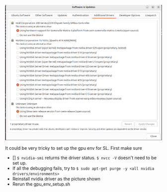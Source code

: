 ![Screenshot from 2023-01-31 14-02-44.png](..%2F..%2F..%2Fassets%2FScreenshot%20from%202023-01-31%2014-02-44.png)

It could be very tricky to set up the gpu env for SL. 
First make sure 
- [] `$ nvidia-smi` returns the driver status. `$ nvcc -V` doesn't need to be set up. 
- If all the debugging fails, try to `$ sudo apt-get purge -y <all nvidia drivers/environments>`
- Reinstall nvidia driver as the picture shown
- Rerun the gpu_env_setup.sh

